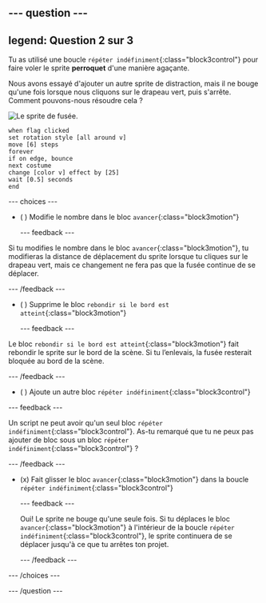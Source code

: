 --- question ---
---
legend: Question 2 sur 3
---

Tu as utilisé une boucle `répéter indéfiniment`{:class="block3control"} pour faire voler le sprite **perroquet** d'une manière agaçante.

Nous avons essayé d'ajouter un autre sprite de distraction, mais il ne bouge qu'une fois lorsque nous cliquons sur le drapeau vert, puis s'arrête. Comment pouvons-nous résoudre cela ?

![Le sprite de fusée.](images/rocket-sprite.png)

```blocks3
when flag clicked
set rotation style [all around v] 
move [6] steps 
forever 
if on edge, bounce 
next costume 
change [color v] effect by [25] 
wait [0.5] seconds 
end
```

--- choices ---

- ( ) Modifie le nombre dans le bloc `avancer`{:class="block3motion"}

  --- feedback ---

Si tu modifies le nombre dans le bloc `avancer`{:class="block3motion"}, tu modifieras la distance de déplacement du sprite lorsque tu cliques sur le drapeau vert, mais ce changement ne fera pas que la fusée continue de se déplacer.

  --- /feedback ---

- ( ) Supprime le bloc `rebondir si le bord est atteint`{:class="block3motion"}

  --- feedback ---

Le bloc `rebondir si le bord est atteint`{:class="block3motion"} fait rebondir le sprite sur le bord de la scène. Si tu l’enlevais, la fusée resterait bloquée au bord de la scène.

  --- /feedback ---

- ( ) Ajoute un autre bloc `répéter indéfiniment`{:class="block3control"}

--- feedback ---

Un script ne peut avoir qu'un seul bloc `répéter indéfiniment`{:class="block3control"}. As-tu remarqué que tu ne peux pas ajouter de bloc sous un bloc `répéter indéfiniment`{:class="block3control"} ?

--- /feedback ---

- (x) Fait glisser le bloc `avancer`{:class="block3motion"} dans la boucle `répéter indéfiniment`{:class="block3control"}

  --- feedback ---

  Oui! Le sprite ne bouge qu'une seule fois. Si tu déplaces le bloc `avancer`{:class="block3motion"} à l'intérieur de la boucle `répéter indéfiniment`{:class="block3control"}, le sprite continuera de se déplacer jusqu'à ce que tu arrêtes ton projet.

  --- /feedback ---

--- /choices ---

--- /question ---
